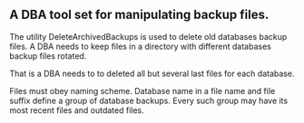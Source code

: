 ## A DBA tool set for manipulating backup files. ##

The utility DeleteArchivedBackups is used to delete old databases backup files.
A DBA needs to keep files in a directory with different databases backup files rotated.

That is a DBA needs to to deleted all but several last files for each database.

Files must obey naming scheme.
Database name in a file name and file suffix define a group of database backups.
Every such group may have its most recent files and outdated files.

